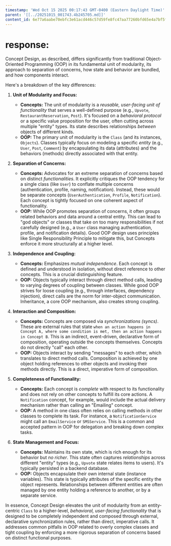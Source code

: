 ```yaml
---
timestamp: 'Wed Oct 15 2025 00:17:43 GMT-0400 (Eastern Daylight Time)'
parent: '[[../20251015_001743.4b245705.md]]'
content_id: 6e77a6aabe70ebfc3e61acd446c57d59fe8fc47aa77260bfd65e4a7bf5ff6a4f
---
```


# response:

Concept Design, as described, differs significantly from traditional Object-Oriented Programming (OOP) in its fundamental unit of modularity, its approach to separation of concerns, how state and behavior are bundled, and how components interact.

Here's a breakdown of the key differences:

1. **Unit of Modularity and Focus:**
   * **Concepts:** The unit of modularity is a *reusable, user-facing unit of functionality* that serves a well-defined purpose (e.g., `Upvote`, `RestaurantReservation`, `Post`). It's focused on a *behavioral protocol* or a specific value proposition for the user, often cutting across multiple "entity" types. Its state describes relationships *between* objects of different kinds.
   * **OOP:** The primary unit of modularity is the `Class` (and its instances, `Objects`). Classes typically focus on modeling a specific *entity* (e.g., `User`, `Post`, `Comment`) by encapsulating its data (attributes) and the behaviors (methods) directly associated with that entity.

2. **Separation of Concerns:**
   * **Concepts:** Advocates for an extreme separation of concerns based on distinct *functionalities*. It explicitly critiques the OOP tendency for a single class (like `User`) to conflate multiple concerns (authentication, profile, naming, notification). Instead, these would be separate concepts (`UserAuthentication`, `Profile`, `Notification`). Each concept is tightly focused on one coherent aspect of functionality.
   * **OOP:** While OOP promotes separation of concerns, it often groups related behaviors and data around a central entity. This can lead to "god objects" or classes that take on too many responsibilities if not carefully designed (e.g., a `User` class managing authentication, profile, and notification details). Good OOP design uses principles like Single Responsibility Principle to mitigate this, but Concepts enforce it more structurally at a higher level.

3. **Independence and Coupling:**
   * **Concepts:** Emphasizes *mutual independence*. Each concept is defined and understood in isolation, without direct reference to other concepts. This is a crucial distinguishing feature.
   * **OOP:** Objects typically interact through direct method calls, leading to varying degrees of coupling between classes. While good OOP strives for loose coupling (e.g., through interfaces, dependency injection), direct calls are the norm for inter-object communication. Inheritance, a core OOP mechanism, also creates strong coupling.

4. **Interaction and Composition:**
   * **Concepts:** Concepts are composed via *synchronizations (syncs)*. These are external rules that state `when an action happens in Concept A, where some condition is met, then an action happens in Concept B`. This is an indirect, event-driven, declarative form of composition, operating outside the concepts themselves. Concepts do not directly "call" each other.
   * **OOP:** Objects interact by sending "messages" to each other, which translates to direct method calls. Composition is achieved by one object holding references to other objects and invoking their methods directly. This is a direct, imperative form of composition.

5. **Completeness of Functionality:**
   * **Concepts:** Each concept is *complete* with respect to its functionality and does not rely on other concepts to fulfill its core actions. A `Notification` concept, for example, would include the actual delivery mechanism rather than calling an "Emailing" concept.
   * **OOP:** A method in one class often relies on calling methods in other classes to complete its task. For instance, a `NotificationService` might call an `EmailService` or `SMSService`. This is a common and accepted pattern in OOP for delegation and breaking down complex tasks.

6. **State Management and Focus:**
   * **Concepts:** Maintains its own state, which is rich enough for its behavior but *no richer*. This state often captures *relationships* across different "entity" types (e.g., `Upvote` state relates items to users). It's typically persisted in a backend database.
   * **OOP:** Objects encapsulate their own internal state (instance variables). This state is typically attributes of the specific entity the object represents. Relationships between different entities are often managed by one entity holding a reference to another, or by a separate service.

In essence, Concept Design elevates the unit of modularity from an entity-centric `Class` to a higher-level, *behavioral, user-facing functionality* that is designed to be completely independent and composed through external, declarative synchronization rules, rather than direct, imperative calls. It addresses common pitfalls in OOP related to overly complex classes and tight coupling by enforcing a more rigorous separation of concerns based on distinct functional purposes.
